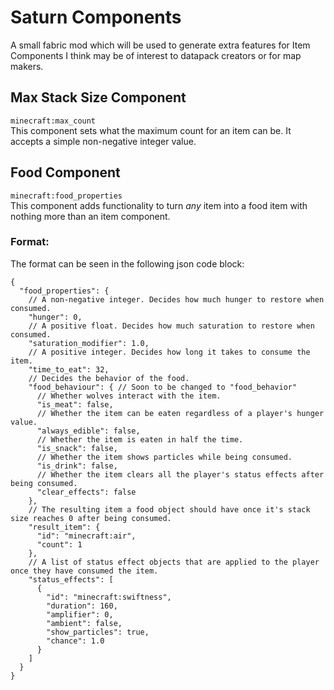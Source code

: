 # Saturn Components
A small fabric mod which will be used to generate extra features for Item Components I think may be of interest to datapack creators or for map makers.
## Max Stack Size Component
`minecraft:max_count`<br>
This component sets what the maximum count for an item can be. It accepts a simple non-negative integer value.


## Food Component
`minecraft:food_properties`<br>
This component adds functionality to turn *any* item into a food item with nothing more than an item component.
### Format:
The format can be seen in the following json code block:
```jsonc
{
  "food_properties": {
    // A non-negative integer. Decides how much hunger to restore when consumed.
    "hunger": 0,
    // A positive float. Decides how much saturation to restore when consumed.
    "saturation_modifier": 1.0,
    // A positive integer. Decides how long it takes to consume the item.
    "time_to_eat": 32,
    // Decides the behavior of the food.
    "food_behaviour": { // Soon to be changed to "food_behavior"
      // Whether wolves interact with the item.
      "is_meat": false,
      // Whether the item can be eaten regardless of a player's hunger value.
      "always_edible": false,
      // Whether the item is eaten in half the time.
      "is_snack": false,
      // Whether the item shows particles while being consumed.
      "is_drink": false,
      // Whether the item clears all the player's status effects after being consumed.
      "clear_effects": false
    },
    // The resulting item a food object should have once it's stack size reaches 0 after being consumed.
    "result_item": {
      "id": "minecraft:air",
      "count": 1
    },
    // A list of status effect objects that are applied to the player once they have consumed the item.
    "status_effects": [
      {
        "id": "minecraft:swiftness",
        "duration": 160,
        "amplifier": 0,
        "ambient": false,
        "show_particles": true,
        "chance": 1.0
      }
    ]
  }
}
```
